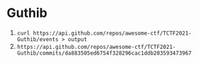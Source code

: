 # Guthib

1. `curl https://api.github.com/repos/awesome-ctf/TCTF2021-Guthib/events > output`
2. `https://api.github.com/repos/awesome-ctf/TCTF2021-Guthib/commits/da883505ed6754f328296cac1ddb203593473967`